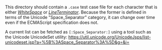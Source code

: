 This directory should contain a `.case` test case file
for each character that is either [_WhiteSpace_](https://tc39.es/ecma262/#sec-white-space)
or [_LineTerminator_](https://tc39.es/ecma262/#sec-line-terminators).
Because the former is defined in terms of the Unicode "Space_Separator" category,
it can change over time even if the ECMAScript specification does not.

A current list can be fetched as `[:Space_Separator:]` using a tool
such as the Unicode UnicodeSet utility:
https://util.unicode.org/UnicodeJsps/list-unicodeset.jsp?a=%5B%3ASpace_Separator%3A%5D&g=&i=
